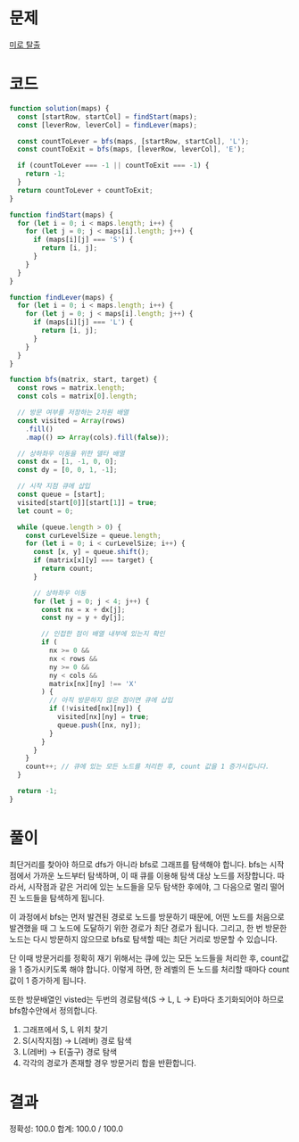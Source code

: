 # 문제

[미로 탈출](https://school.programmers.co.kr/learn/courses/30/lessons/159993#)

# 코드

```javascript
function solution(maps) {
  const [startRow, startCol] = findStart(maps);
  const [leverRow, leverCol] = findLever(maps);

  const countToLever = bfs(maps, [startRow, startCol], 'L');
  const countToExit = bfs(maps, [leverRow, leverCol], 'E');

  if (countToLever === -1 || countToExit === -1) {
    return -1;
  }
  return countToLever + countToExit;
}

function findStart(maps) {
  for (let i = 0; i < maps.length; i++) {
    for (let j = 0; j < maps[i].length; j++) {
      if (maps[i][j] === 'S') {
        return [i, j];
      }
    }
  }
}

function findLever(maps) {
  for (let i = 0; i < maps.length; i++) {
    for (let j = 0; j < maps[i].length; j++) {
      if (maps[i][j] === 'L') {
        return [i, j];
      }
    }
  }
}

function bfs(matrix, start, target) {
  const rows = matrix.length;
  const cols = matrix[0].length;

  // 방문 여부를 저장하는 2차원 배열
  const visited = Array(rows)
    .fill()
    .map(() => Array(cols).fill(false));

  // 상하좌우 이동을 위한 델타 배열
  const dx = [1, -1, 0, 0];
  const dy = [0, 0, 1, -1];

  // 시작 지점 큐에 삽입
  const queue = [start];
  visited[start[0]][start[1]] = true;
  let count = 0;

  while (queue.length > 0) {
    const curLevelSize = queue.length;
    for (let i = 0; i < curLevelSize; i++) {
      const [x, y] = queue.shift();
      if (matrix[x][y] === target) {
        return count;
      }

      // 상하좌우 이동
      for (let j = 0; j < 4; j++) {
        const nx = x + dx[j];
        const ny = y + dy[j];

        // 인접한 점이 배열 내부에 있는지 확인
        if (
          nx >= 0 &&
          nx < rows &&
          ny >= 0 &&
          ny < cols &&
          matrix[nx][ny] !== 'X'
        ) {
          // 아직 방문하지 않은 점이면 큐에 삽입
          if (!visited[nx][ny]) {
            visited[nx][ny] = true;
            queue.push([nx, ny]);
          }
        }
      }
    }
    count++; // 큐에 있는 모든 노드를 처리한 후, count 값을 1 증가시킵니다.
  }

  return -1;
}
```

# 풀이

최단거리를 찾아야 하므로 dfs가 아니라 bfs로 그래프를 탐색해야 합니다. bfs는 시작점에서 가까운 노드부터 탐색하며, 이 때 큐를 이용해 탐색 대상 노드를 저장합니다. 따라서, 시작점과 같은 거리에 있는 노드들을 모두 탐색한 후에야, 그 다음으로 멀리 떨어진 노드들을 탐색하게 됩니다.

이 과정에서 bfs는 먼저 발견된 경로로 노드를 방문하기 때문에, 어떤 노드를 처음으로 발견했을 때 그 노드에 도달하기 위한 경로가 최단 경로가 됩니다. 그리고, 한 번 방문한 노드는 다시 방문하지 않으므로 bfs로 탐색할 때는 최단 거리로 방문할 수 있습니다.

단 이때 방문거리를 정확히 재기 위해서는 큐에 있는 모든 노드들을 처리한 후, count값을 1 증가시키도록 해야 합니다. 이렇게 하면, 한 레벨의 든 노드를 처리할 때마다 count 값이 1 증가하게 됩니다.

또한 방문배열인 visted는 두번의 경로탐색(S -> L, L -> E)마다 초기화되어야 하므로 bfs함수안에서 정의합니다.

1. 그래프에서 S, L 위치 찾기
2. S(시작지점) -> L(레버) 경로 탐색
3. L(레버) -> E(출구) 경로 탐색
4. 각각의 경로가 존재할 경우 방문거리 합을 반환합니다.

# 결과

정확성: 100.0
합계: 100.0 / 100.0
